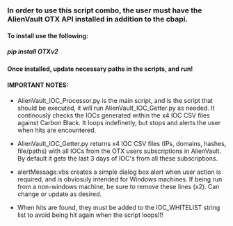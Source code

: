 ### In order to use this script combo, the user must have the AlienVault OTX API installed in addition to the cbapi.

#### To install use the following:

##### pip install OTXv2

#### Once installed, update necessary paths in the scripts, and run!


#### IMPORTANT NOTES:

* AlienVault_IOC_Processor.py is the main script, and is the script that should be executed, it will run AlienVault_IOC_Getter.py as needed. It continously checks the IOCs generated within the x4 IOC CSV files against Carbon Black. It loops indefinetly, but stops and alerts the user when hits are encountered.

* AlienVault_IOC_Getter.py returns x4 IOC CSV files (IPs, domains, hashes, file/paths) with all IOCs from the OTX users subscriptions in AlienVault. By default it gets the last 3 days of IOC's from all these subscriptions.

* alertMessage.vbs creates a simple dialog box alert when user action is required, and is obviosuly intended for Windows machines. If being run from a non-windows machine, be sure to remove these lines (x2). Can change or update as desired.

* When hits are found, they must be added to the IOC_WHITELIST string list to avoid being hit again when the script loops!!!
